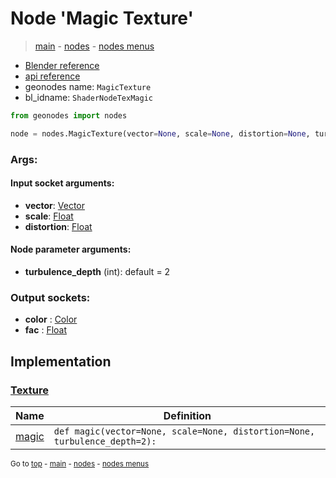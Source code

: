 # Node 'Magic Texture'

> [main](../structure.md) - [nodes](nodes.md) - [nodes menus](nodes_menus.md)

- [Blender reference](https://docs.blender.org/manual/en/latest/modeling/geometry_nodes/texture/magic.html)
- [api reference](https://docs.blender.org/api/current/bpy.types.ShaderNodeTexMagic.html)
- geonodes name: `MagicTexture`
- bl_idname: `ShaderNodeTexMagic`

```python
from geonodes import nodes

node = nodes.MagicTexture(vector=None, scale=None, distortion=None, turbulence_depth=2)
```

### Args:

#### Input socket arguments:

- **vector**: [Vector](Vector.md)
- **scale**: [Float](Float.md)
- **distortion**: [Float](Float.md)

#### Node parameter arguments:

- **turbulence_depth** (int): default = 2

### Output sockets:

- **color** : [Color](Color.md)
- **fac** : [Float](Float.md)

## Implementation

### [Texture](Texture.md)

| Name | Definition |
|------|------------|
 | [magic](Texture.md#magic-staticmethod) | `def magic(vector=None, scale=None, distortion=None, turbulence_depth=2):` |

<sub>Go to [top](#node-{wnode.bnode.name}) - [main](../structure.md) - [nodes](nodes.md) - [nodes menus](nodes_menus.md)</sub>

